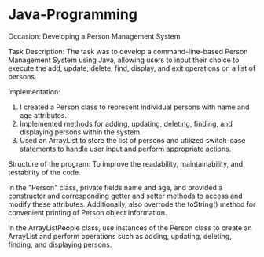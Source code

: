 # Java-Programming

Occasion: 
Developing a Person Management System

Task Description:
The task was to develop a command-line-based Person Management System using Java, allowing users to input their choice to execute the add, update, delete, find, display, and exit operations on a list of persons.

Implementation:
1. I created a Person class to represent individual persons with name and age attributes.
2. Implemented methods for adding, updating, deleting, finding, and displaying persons within the system.
3. Used an ArrayList to store the list of persons and utilized switch-case statements to handle user input and perform appropriate actions.

Structure of the program:
To improve the readability, maintainability, and testability of the code. 

In the "Person" class, private fields name and age, and provided a constructor and corresponding getter and setter methods to access and modify these attributes. Additionally, also overrode the toString() method for convenient printing of Person object information.

In the ArrayListPeople class, use instances of the Person class to create an ArrayList and perform operations such as adding, updating, deleting, finding, and displaying persons. 
